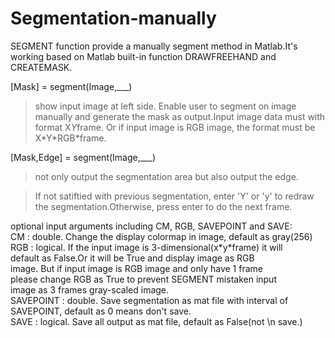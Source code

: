# Segmentation-manually
SEGMENT function provide a manually segment method in Matlab.It's working based on Matlab built-in function DRAWFREEHAND and CREATEMASK.


[Mask] = segment(Image,\_\_\_) <br>
>show input image at left side. Enable user to segment on image manually and generate the mask as output.Input image data must with format X*Y*frame. Or if input image is RGB image, the format must be X\*Y\*RGB\*frame.

[Mask,Edge] = segment(Image,\_\_\_) <br>
>not only output the segmentation area but also output the edge.

>If not satiftied with previous segmentation, enter 'Y' or 'y' to redraw the segmentation.Otherwise, press enter to do the next frame.

optional input arguments including CM, RGB, SAVEPOINT and SAVE:<br>
      CM :         double. Change the display colormap in image, default as gray(256) <br>
      RGB :        logical. If the input image is 3-dimensional(x\*y\*frame) it will <br>
                   default as False.Or it will be True and display image as RGB <br>
                   image. But if input image is RGB image and only have 1 frame <br>
                   please change RGB as True to prevent SEGMENT mistaken input <br>
                   image as 3 frames gray-scaled image. <br>
      SAVEPOINT :  double. Save segmentation as mat file with interval of <br>
                   SAVEPOINT, default as 0 means don't save. <br>
      SAVE :       logical. Save all output as mat file, default as False(not \n
                   save.)
